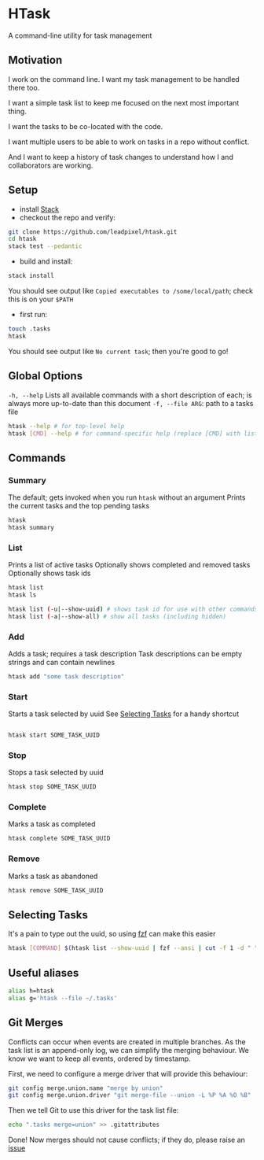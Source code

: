 # HTask

A command-line utility for task management

## Motivation

I work on the command line. I want my task management to be handled there too.

I want a simple task list to keep me focused on the next most important thing.

I want the tasks to be co-located with the code.

I want multiple users to be able to work on tasks in a repo without conflict.

And I want to keep a history of task changes to understand how I and collaborators are working.

## Setup

- install [Stack](https://docs.haskellstack.org/en/stable/README/)
- checkout the repo and verify:
```sh
git clone https://github.com/leadpixel/htask.git
cd htask
stack test --pedantic
```

- build and install:
```sh
stack install
```

You should see output like `Copied executables to /some/local/path`; check this is on your `$PATH`

- first run:
```sh
touch .tasks
htask
```

You should see output like `No current task`; then you're good to go!

## Global Options

`-h, --help` Lists all available commands with a short description of each; is always more up-to-date than this document
`-f, --file ARG`: path to a tasks file

```sh
htask --help # for top-level help
htask [CMD] --help # for command-specific help (replace [CMD] with list, for example)
```

## Commands

### Summary

The default; gets invoked when you run `htask` without an argument
Prints the current tasks and the top pending tasks

```sh
htask
htask summary
```

### List

Prints a list of active tasks
Optionally shows completed and removed tasks
Optionally shows task ids

```sh
htask list
htask ls

htask list (-u|--show-uuid) # shows task id for use with other commands
htask list (-a|--show-all) # show all tasks (including hidden)
```

### Add

Adds a task; requires a task description
Task descriptions can be empty strings and can contain newlines

```sh
htask add "some task description"
```

### Start

Starts a task selected by uuid
See [Selecting Tasks](#selecting-tasks) for a handy shortcut

```sh

htask start SOME_TASK_UUID
```

### Stop

Stops a task selected by uuid

```sh
htask stop SOME_TASK_UUID
```

### Complete

Marks a task as completed

```sh
htask complete SOME_TASK_UUID
```

### Remove

Marks a task as abandoned

```sh
htask remove SOME_TASK_UUID
```

## Selecting Tasks

It's a pain to type out the uuid, so using [fzf](https://github.com/junegunn/fzf) can make this easier
```sh
htask [COMMAND] $(htask list --show-uuid | fzf --ansi | cut -f 1 -d " ")
```

## Useful aliases
```sh
alias h=htask
alias g='htask --file ~/.tasks'
```

## Git Merges

Conflicts can occur when events are created in multiple branches. As the task list is an append-only log, we can simplify the merging behaviour. We know we want to keep all events, ordered by timestamp.

First, we need to configure a merge driver that will provide this behaviour:

```sh
git config merge.union.name "merge by union"
git config merge.union.driver "git merge-file --union -L %P %A %O %B"
```

Then we tell Git to use this driver for the task list file:

```sh
echo ".tasks merge=union" >> .gitattributes
```

Done! Now merges should not cause conflicts; if they do, please raise an [issue](https://github.com/leadpixel/htask/issues)
